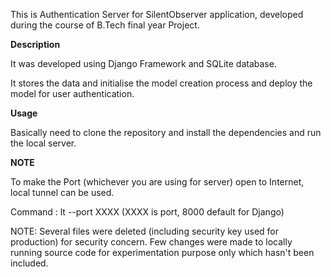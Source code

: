 This is Authentication Server for SilentObserver application, developed during the course of B.Tech final year Project.

**Description**

It was developed using Django Framework and SQLite database.

It stores the data and initialise the model creation process and deploy the model for user authentication.

**Usage**

Basically need to clone the repository and install the dependencies and run the local server.

**NOTE**

To make the Port (whichever you are using for server) open to Internet, local tunnel can be used.

Command : lt --port XXXX (XXXX is port, 8000 default for Django)

NOTE: Several files were deleted (including security key used for production) for security concern. Few changes were made to locally running source code for experimentation purpose only which hasn't been included.
